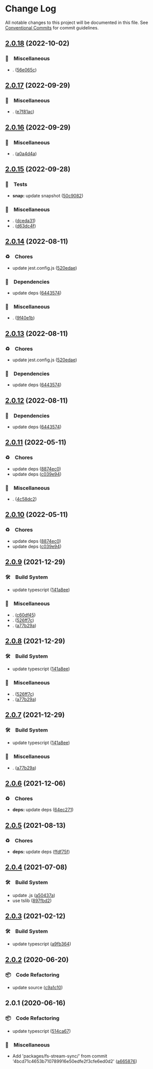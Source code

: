 # Change Log

All notable changes to this project will be documented in this file.
See [Conventional Commits](https://conventionalcommits.org) for commit guidelines.

## [2.0.18](https://github.com/bluelovers/ws-iconv/compare/fs-stream-sync@2.0.17...fs-stream-sync@2.0.18) (2022-10-02)



### 🔖　Miscellaneous

* . ([56e065c](https://github.com/bluelovers/ws-iconv/commit/56e065ce78a0e784397851ec6fb47baf3fb5963a))



## [2.0.17](https://github.com/bluelovers/ws-iconv/compare/fs-stream-sync@2.0.16...fs-stream-sync@2.0.17) (2022-09-29)



### 🔖　Miscellaneous

* . ([e7f81ac](https://github.com/bluelovers/ws-iconv/commit/e7f81acfe8c1a40cd6e9092b4bcf7b32ed92c062))



## [2.0.16](https://github.com/bluelovers/ws-iconv/compare/fs-stream-sync@2.0.15...fs-stream-sync@2.0.16) (2022-09-29)



### 🔖　Miscellaneous

* . ([a0a4d4a](https://github.com/bluelovers/ws-iconv/commit/a0a4d4a7d220fdf76dae7cdcb77b1d40da5e1b62))



## [2.0.15](https://github.com/bluelovers/ws-iconv/compare/fs-stream-sync@2.0.14...fs-stream-sync@2.0.15) (2022-09-28)



### 🚨　Tests

* **snap:** update snapshot ([50c9082](https://github.com/bluelovers/ws-iconv/commit/50c90823b7b65aa3f10f14b771327e81f0905f6e))


### 🔖　Miscellaneous

* . ([dceda31](https://github.com/bluelovers/ws-iconv/commit/dceda31798222a650c62f9bd688b9fa55b915cc7))
* . ([d63dc4f](https://github.com/bluelovers/ws-iconv/commit/d63dc4f45321ac9d9f2811a1565ade6aaff0ffe1))



## [2.0.14](https://github.com/bluelovers/ws-iconv/compare/fs-stream-sync@2.0.11...fs-stream-sync@2.0.14) (2022-08-11)


### ♻️　Chores

* update jest.config.js ([520edae](https://github.com/bluelovers/ws-iconv/commit/520edae6273f468fb194a76486b80432b4d69758))


### 📌　Dependencies

* update deps ([6443574](https://github.com/bluelovers/ws-iconv/commit/6443574492a2305365e4d063efe1959010ee67be))


### 🔖　Miscellaneous

* . ([9f40e1b](https://github.com/bluelovers/ws-iconv/commit/9f40e1bd5c0e7ce5c336f5bbd3583224b25bd988))





## [2.0.13](https://github.com/bluelovers/ws-iconv/compare/fs-stream-sync@2.0.11...fs-stream-sync@2.0.13) (2022-08-11)


### ♻️　Chores

* update jest.config.js ([520edae](https://github.com/bluelovers/ws-iconv/commit/520edae6273f468fb194a76486b80432b4d69758))


### 📌　Dependencies

* update deps ([6443574](https://github.com/bluelovers/ws-iconv/commit/6443574492a2305365e4d063efe1959010ee67be))





## [2.0.12](https://github.com/bluelovers/ws-iconv/compare/fs-stream-sync@2.0.11...fs-stream-sync@2.0.12) (2022-08-11)


### 📌　Dependencies

* update deps ([6443574](https://github.com/bluelovers/ws-iconv/commit/6443574492a2305365e4d063efe1959010ee67be))





## [2.0.11](https://github.com/bluelovers/ws-iconv/compare/fs-stream-sync@2.0.9...fs-stream-sync@2.0.11) (2022-05-11)


### ♻️　Chores

* update deps ([8874ec0](https://github.com/bluelovers/ws-iconv/commit/8874ec0576dc65e55d6710c61a1dc67e3142fa8f))
* update deps ([c039e94](https://github.com/bluelovers/ws-iconv/commit/c039e942f8562c9fdbba4e8d50c19afc20cc687f))


### 🔖　Miscellaneous

* . ([4c58dc2](https://github.com/bluelovers/ws-iconv/commit/4c58dc215688d2bab1fb69a3c63eae6a9ad3a683))





## [2.0.10](https://github.com/bluelovers/ws-iconv/compare/fs-stream-sync@2.0.9...fs-stream-sync@2.0.10) (2022-05-11)


### ♻️　Chores

* update deps ([8874ec0](https://github.com/bluelovers/ws-iconv/commit/8874ec0576dc65e55d6710c61a1dc67e3142fa8f))
* update deps ([c039e94](https://github.com/bluelovers/ws-iconv/commit/c039e942f8562c9fdbba4e8d50c19afc20cc687f))





## [2.0.9](https://github.com/bluelovers/ws-iconv/compare/fs-stream-sync@2.0.6...fs-stream-sync@2.0.9) (2021-12-29)


### 🛠　Build System

* update typescript ([141a8ee](https://github.com/bluelovers/ws-iconv/commit/141a8eefbaeeb45f235f5cdceadaeaeb05d9acc7))


### 🔖　Miscellaneous

* . ([c60df45](https://github.com/bluelovers/ws-iconv/commit/c60df451cb6728e0c28522bba043feaad4a883e0))
* . ([526ff7c](https://github.com/bluelovers/ws-iconv/commit/526ff7c919a83f407386c2e872170813bfc575d0))
* . ([a77b29a](https://github.com/bluelovers/ws-iconv/commit/a77b29ae69eb4e0c87d5120618c699273637510a))





## [2.0.8](https://github.com/bluelovers/ws-iconv/compare/fs-stream-sync@2.0.6...fs-stream-sync@2.0.8) (2021-12-29)


### 🛠　Build System

* update typescript ([141a8ee](https://github.com/bluelovers/ws-iconv/commit/141a8eefbaeeb45f235f5cdceadaeaeb05d9acc7))


### 🔖　Miscellaneous

* . ([526ff7c](https://github.com/bluelovers/ws-iconv/commit/526ff7c919a83f407386c2e872170813bfc575d0))
* . ([a77b29a](https://github.com/bluelovers/ws-iconv/commit/a77b29ae69eb4e0c87d5120618c699273637510a))





## [2.0.7](https://github.com/bluelovers/ws-iconv/compare/fs-stream-sync@2.0.6...fs-stream-sync@2.0.7) (2021-12-29)


### 🛠　Build System

* update typescript ([141a8ee](https://github.com/bluelovers/ws-iconv/commit/141a8eefbaeeb45f235f5cdceadaeaeb05d9acc7))


### 🔖　Miscellaneous

* . ([a77b29a](https://github.com/bluelovers/ws-iconv/commit/a77b29ae69eb4e0c87d5120618c699273637510a))





## [2.0.6](https://github.com/bluelovers/ws-iconv/compare/fs-stream-sync@2.0.5...fs-stream-sync@2.0.6) (2021-12-06)


### ♻️　Chores

* **deps:** update deps ([64ec271](https://github.com/bluelovers/ws-iconv/commit/64ec2718aaa422a5d8761198824886410200c47f))





## [2.0.5](https://github.com/bluelovers/ws-iconv/compare/fs-stream-sync@2.0.4...fs-stream-sync@2.0.5) (2021-08-13)


### ♻️　Chores

* **deps:** update deps ([ffdf75f](https://github.com/bluelovers/ws-iconv/commit/ffdf75f27917b2698690436b66df040f2cc5cebc))





## [2.0.4](https://github.com/bluelovers/ws-iconv/compare/fs-stream-sync@2.0.3...fs-stream-sync@2.0.4) (2021-07-08)


### 🛠　Build System

* update .js ([a50437a](https://github.com/bluelovers/ws-iconv/commit/a50437a84acedeabe884b56978507ee04ea90d58))
* use tslib ([897fbd2](https://github.com/bluelovers/ws-iconv/commit/897fbd2808c31f284dd368759f715c450b033e5e))





## [2.0.3](https://github.com/bluelovers/ws-iconv/compare/fs-stream-sync@2.0.2...fs-stream-sync@2.0.3) (2021-02-12)


### 🛠　Build System

* update typescript ([a9fb364](https://github.com/bluelovers/ws-iconv/commit/a9fb3646f3686e851056c0c14b0689098cddb5c4))





## [2.0.2](https://github.com/bluelovers/ws-iconv/compare/fs-stream-sync@2.0.1...fs-stream-sync@2.0.2) (2020-06-20)


### 📦　Code Refactoring

* update source ([c9a1c10](https://github.com/bluelovers/ws-iconv/commit/c9a1c10f7447a6880a8594bc954dd0de8bd26788))





## 2.0.1 (2020-06-16)


### 📦　Code Refactoring

*  update typescript ([514ca67](https://github.com/bluelovers/ws-iconv/commit/514ca67c1213f555e51edd6672ac925978f07fb9))


### 🔖　Miscellaneous

* Add 'packages/fs-stream-sync/' from commit '4bcd71c4653b710789916e50edfe2f3cfe6ed0d2' ([a665876](https://github.com/bluelovers/ws-iconv/commit/a665876e4deaad524e145be1ea4f7c8257948ba9))
